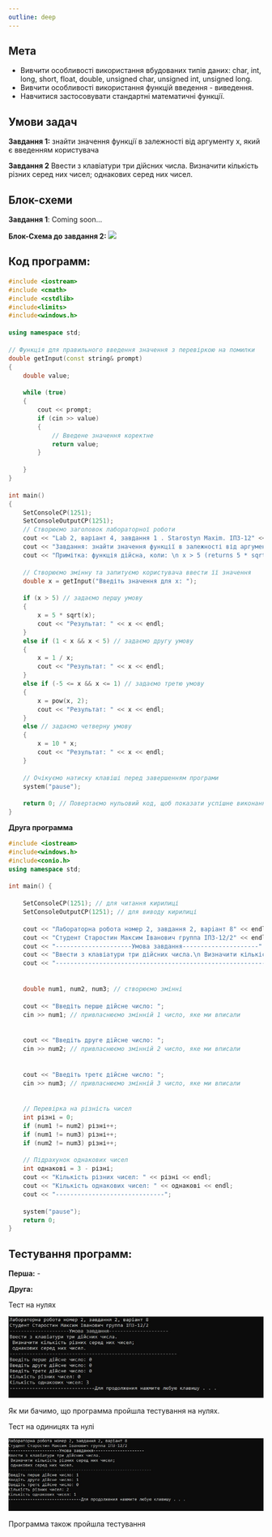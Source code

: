 ```yaml
---
outline: deep
---
```


## Мета

- Вивчити особливості використання вбудованих типів даних: char, int, long, short, float, double, unsigned char, unsigned int, unsigned long.
- Вивчити особливості використання функцій введення - виведення.
- Навчитися застосовувати стандартні математичні функції.

## Умови задач

**Завдання 1:** 
знайти значення функції в залежності від аргументу x, який є введенням користувача

**Завдання 2**
Ввести з клавіатури три дійсних числа. Визначити кількість різних серед них чисел; однакових серед них чисел.

## Блок-схеми

**Завдання 1**: Coming soon...

**Блок-Схема до завдання 2:**
![](../assets/block-schemet2lab2.jpg)

## Код программ:

```cpp
#include <iostream>
#include <cmath>
#include <cstdlib>
#include<limits>
#include<windows.h>

using namespace std;

// Функція для правильного введення значення з перевіркою на помилки
double getInput(const string& prompt)
{
    double value;

    while (true)
    {
        cout << prompt;
        if (cin >> value)
        {
            // Введене значення коректне
            return value;
        }

    }
}

int main()
{
    SetConsoleCP(1251);
    SetConsoleOutputCP(1251);
    // Створюємо заголовок лабораторної роботи
    cout << "Lab 2, варіант 4, завдання 1 . Starostyn Maxim. ІПЗ-12" << endl << endl;
    cout << "Завдання: знайти значення функції в залежності від аргументу x, який є введенням користувача" << endl << endl;
    cout << "Примітка: функція дійсна, коли: \n x > 5 (returns 5 * sqrt(x)) \n 1 < x < 5 (returns 1/x) \n -5 <= x <= 1 (returns x^2) \n x < -5 (returns 10 * x)" << endl << endl;

    // Створюємо змінну та запитуємо користувача ввести її значення
    double x = getInput("Введіть значення для x: ");

    if (x > 5) // задаємо першу умову
    {
        x = 5 * sqrt(x);
        cout << "Результат: " << x << endl;
    }
    else if (1 < x && x < 5) // задаємо другу умову
    {
        x = 1 / x;
        cout << "Результат: " << x << endl;
    }
    else if (-5 <= x && x <= 1) // задаємо третю умову
    {
        x = pow(x, 2);
        cout << "Результат: " << x << endl;
    }
    else // задаємо четверну умову
    {
        x = 10 * x;
        cout << "Результат: " << x << endl;
    }

    // Очікуємо натиску клавіші перед завершенням програми
    system("pause");

    return 0; // Повертаємо нульовий код, щоб показати успішне виконання
}
```

**Друга программа**
```cpp
#include <iostream>
#include<windows.h>
#include<conio.h>
using namespace std;

int main() {

    SetConsoleCP(1251); // для читання кирилиці
    SetConsoleOutputCP(1251); // для виводу кирилиці

    cout << "Лабораторна робота номер 2, завдання 2, варiант 8" << endl; // вивід повідомлення
    cout << "Студент Старостин Максим Iванович группа IПЗ-12/2" << endl; // вивід повідомлення
    cout << "---------------------Умова завдання---------------------" << endl; // вивід повідомлення
    cout << "Ввести з клавіатури три дійсних числа.\n Визначити кількість різних серед них чисел;\n однакових серед них чисел." << endl; // вивід повідомлення з умовою задачі
    cout << "-----------------------------------------------------------" << endl; // для прикраси


    double num1, num2, num3; // створюємо змінні

    cout << "Введіть перше дійсне число: ";
    cin >> num1; // привласнюємо змінній 1 число, яке ми вписали
    

    cout << "Введіть друге дійсне число: ";
    cin >> num2; // привласнюємо змінній 2 число, яке ми вписали
    

    cout << "Введіть третє дійсне число: ";
    cin >> num3; // привласнюємо змінній 3 число, яке ми вписали
    

    // Перевірка на різність чисел
    int різні = 0;
    if (num1 != num2) різні++;
    if (num1 != num3) різні++;
    if (num2 != num3) різні++;

    // Підрахунок однакових чисел
    int однакові = 3 - різні;
    cout << "Кількість різних чисел: " << різні << endl;
    cout << "Кількість однакових чисел: " << однакові << endl;
    cout << "------------------------------";

    system("pause");
    return 0;
}
```

## Тестування программ:

**Перша:** -

**Друга:**

Тест на нулях 

![](../assets/test_3zero.jpg)

Як ми бачимо, що программа пройшла тестування на нулях.

Тест на одиницях та нулі

![](../assets/test2_10.jpg)

Программа також пройшла тестування
